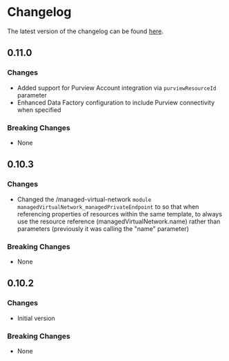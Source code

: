 # Changelog

The latest version of the changelog can be found [here](https://github.com/Azure/bicep-registry-modules/blob/main/avm/res/data-factory/factory/CHANGELOG.md).

## 0.11.0

### Changes

- Added support for Purview Account integration via `purviewResourceId` parameter
- Enhanced Data Factory configuration to include Purview connectivity when specified

### Breaking Changes

- None

## 0.10.3

### Changes

- Changed the /managed-virtual-network `module managedVirtualNetwork_managedPrivateEndpoint` to so that when referencing properties of resources within the same template, to always use the resource reference (managedVirtualNetwork.name) rather than parameters (previously it was calling the "name" parameter)

### Breaking Changes

- None

## 0.10.2

### Changes

- Initial version

### Breaking Changes

- None

